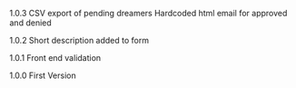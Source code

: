 1.0.3
CSV export of pending dreamers
Hardcoded html email for approved and denied

1.0.2
Short description added to form

1.0.1
Front end validation


1.0.0
First Version
